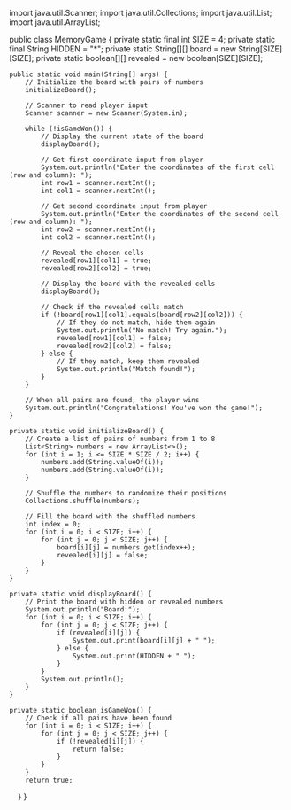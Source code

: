 import java.util.Scanner;
import java.util.Collections;
import java.util.List;
import java.util.ArrayList;

public class MemoryGame {
    private static final int SIZE = 4;
    private static final String HIDDEN = "*";
    private static String[][] board = new String[SIZE][SIZE];
    private static boolean[][] revealed = new boolean[SIZE][SIZE];

    public static void main(String[] args) {
        // Initialize the board with pairs of numbers
        initializeBoard();
        
        // Scanner to read player input
        Scanner scanner = new Scanner(System.in);

        while (!isGameWon()) {
            // Display the current state of the board
            displayBoard();

            // Get first coordinate input from player
            System.out.println("Enter the coordinates of the first cell (row and column): ");
            int row1 = scanner.nextInt();
            int col1 = scanner.nextInt();

            // Get second coordinate input from player
            System.out.println("Enter the coordinates of the second cell (row and column): ");
            int row2 = scanner.nextInt();
            int col2 = scanner.nextInt();

            // Reveal the chosen cells
            revealed[row1][col1] = true;
            revealed[row2][col2] = true;

            // Display the board with the revealed cells
            displayBoard();

            // Check if the revealed cells match
            if (!board[row1][col1].equals(board[row2][col2])) {
                // If they do not match, hide them again
                System.out.println("No match! Try again.");
                revealed[row1][col1] = false;
                revealed[row2][col2] = false;
            } else {
                // If they match, keep them revealed
                System.out.println("Match found!");
            }
        }

        // When all pairs are found, the player wins
        System.out.println("Congratulations! You've won the game!");
    }

    private static void initializeBoard() {
        // Create a list of pairs of numbers from 1 to 8
        List<String> numbers = new ArrayList<>();
        for (int i = 1; i <= SIZE * SIZE / 2; i++) {
            numbers.add(String.valueOf(i));
            numbers.add(String.valueOf(i));
        }

        // Shuffle the numbers to randomize their positions
        Collections.shuffle(numbers);

        // Fill the board with the shuffled numbers
        int index = 0;
        for (int i = 0; i < SIZE; i++) {
            for (int j = 0; j < SIZE; j++) {
                board[i][j] = numbers.get(index++);
                revealed[i][j] = false;
            }
        }
    }

    private static void displayBoard() {
        // Print the board with hidden or revealed numbers
        System.out.println("Board:");
        for (int i = 0; i < SIZE; i++) {
            for (int j = 0; j < SIZE; j++) {
                if (revealed[i][j]) {
                    System.out.print(board[i][j] + " ");
                } else {
                    System.out.print(HIDDEN + " ");
                }
            }
            System.out.println();
        }
    }

    private static boolean isGameWon() {
        // Check if all pairs have been found
        for (int i = 0; i < SIZE; i++) {
            for (int j = 0; j < SIZE; j++) {
                if (!revealed[i][j]) {
                    return false;
                }
            }
        }
        return true;
    }
}
